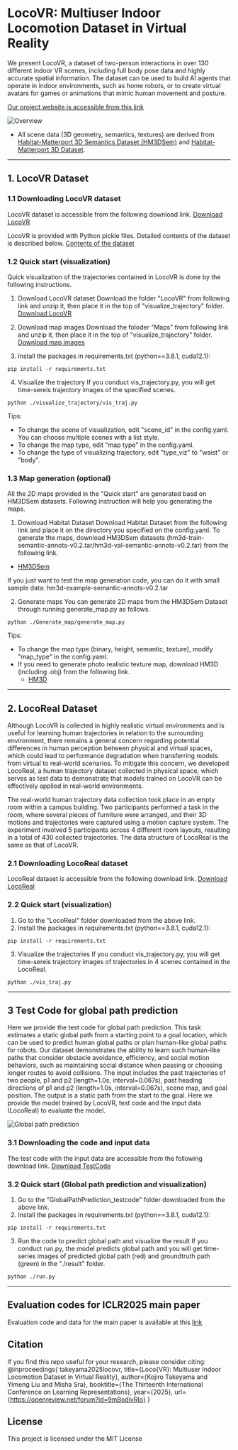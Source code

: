 # LocoVR: Multiuser Indoor Locomotion Dataset in Virtual Reality

We present LocoVR, a dataset of two-person interactions in over 130 different indoor VR scenes, including full body pose data and highly accurate spatial information. The dataset can be used to build AI agents that operate in indoor environments, such as home robots, or to create virtual avatars for games or animations that mimic human movement and posture. 

[Our project website is accessible from this link](https://sites.google.com/view/locovr?usp=sharing)

<!--
<center>
 <img src="./Overview.png" alt="Overview" width="600">
</center>
-->
![Overview](./Overview.png)
 - All scene data (3D geometry, semantics, textures) are derived from [Habitat-Matterport 3D Semantics Dataset (HM3DSem)](https://aihabitat.org/datasets/hm3d-semantics/) and [Habitat-Matterport 3D Dataset](https://aihabitat.org/datasets/hm3d/).

---

## 1. LocoVR Dataset
### 1.1 Downloading LocoVR dataset
LocoVR dataset is accessible from the following download link. 
[Download LocoVR](https://drive.google.com/drive/folders/1gE9P3MSJ6dbgpAt4YbEjZn-8cr4jtdVY?usp=drive_link)


LocoVR is provided with Python pickle files. Detailed contents of the dataset is described below.
[Contents of the dataset](./dataset_structure/README.md)

### 1.2 Quick start (visualization)
Quick visualization of the trajectories contained in LocoVR is done by the following instructions.

1. Download LocoVR dataset
   Download the folder "LocoVR" from following link and unzip it, then place it in the top of "visualize_trajectory" folder.
   [Download LocoVR](https://drive.google.com/drive/folders/1gE9P3MSJ6dbgpAt4YbEjZn-8cr4jtdVY?usp=drive_link)

3. Download map images
   Download the foloder "Maps" from following link and unzip it, then place it in the top of "visualize_trajectory" folder.
   [Download map images](https://drive.google.com/drive/folders/1bUT8aHKJmPwvhUFINHDCNmgfyR1vT33G?usp=sharing)
     
4. Install the packages in requirements.txt (python==3.8.1, cuda12.1):
```
pip install -r requirements.txt
```
4. Visualize the trajectory
   If you conduct vis_trajectory.py, you will get time-sereis trajectory images of the specified scenes.
```
python ./visualize_trajectory/vis_traj.py
```
Tips: 
- To change the scene of visualization, edit "scene_id" in the config.yaml. You can choose multiple scenes with a list style.
- To change the map type, edit "map type" in the config.yaml.
- To change the type of visualizing trajectory, edit "type_viz" to "waist" or "body".

### 1.3 Map generation (optional)
All the 2D maps provided in the "Quick start" are generated basd on HM3DSem datasets.
Following instruction will help you generating the maps.

1. Download Habitat Dataset
Download Habitat Dataset from the following link and place it on the directory you specified on the config.yaml.
To generate the maps, download HM3DSem datasets (hm3d-train-semantic-annots-v0.2.tar/hm3d-val-semantic-annots-v0.2.tar) from the following link.
- [HM3DSem](https://github.com/matterport/habitat-matterport-3dresearch/tree/main)

If you just want to test the map generation code, you can do it with small sample data: hm3d-example-semantic-annots-v0.2.tar

2. Generate maps
  You can generate 2D maps from the HM3DSem Dataset through running generate_map.py as follows.
```
python ./Generate_map/generate_map.py
```
Tips: 
- To change the map type (binary, height, semantic, texture), modify "map_type" in the config.yaml.
- If you need to generate photo realistic texture map, download HM3D (including .obj) from the following link.
  - [HM3D](https://matterport.com/partners/facebook)

---

## 2. LocoReal Dataset
Although LocoVR is collected in highly realistic virtual environments and is useful for learning human trajectories in relation to the surrounding environment, there remains a general concern regarding potential differences in human perception between physical and virtual spaces, which could lead to performance degradation when transferring models from virtual to real-world scenarios. To mitigate this concern, we developed LocoReal, a human trajectory dataset collected in physical space, which serves as test data to demonstrate that models trained on LocoVR can be effectively applied in real-world environments.

The real-world human trajectory data collection took place in an empty room within a campus building. Two participants performed a task in the room, where several pieces of furniture were arranged, and their 3D motions and trajectories were captured using a motion capture system. The experiment involved 5 participants across 4 different room layouts, resulting in a total of 430 collected trajectories. The data structure of LocoReal is the same as that of LocoVR.

### 2.1 Downloading LocoReal dataset
LocoReal dataset is accessible from the following download link. 
[Download LocoReal](https://drive.google.com/drive/folders/1C7VANAopABgg_NgfvWAryb5NmcBgawbL?usp=sharing)

### 2.2 Quick start (visualization)
1. Go to the "LocoReal" folder downloaded from the above link.
2. Install the packages in requirements.txt (python==3.8.1, cuda12.1):
```
pip install -r requirements.txt
```
3. Visualize the trajectories
   If you conduct vis_trajectory.py, you will get time-sereis trajectory images of trajectories in 4 scenes contained in the LocoReal.
```
python ./vis_traj.py
```

---

## 3 Test Code for global path prediction
Here we provide the test code for global path prediction. This task estimates a static global path from a starting point to a goal location, which can be used to predict human global paths or plan human-like global paths for robots. Our dataset demonstrates the ability to learn such human-like paths that consider obstacle avoidance, efficiency, and social motion behaviors, such as maintaining social distance when passing or choosing longer routes to avoid collisions. The input includes the past trajectories of two people, p1 and p2 (length=1.0s, interval=0.067s), past heading directions of p1 and p2 (length=1.0s, interval=0.067s), scene map, and goal position. The output is a static path from the start to the goal.
Here we provide the model trained by LocoVR, test code and the input data (LocoReal) to evaluate the model.

![Global path prediction](./GlobalPathPrediction.gif)

### 3.1 Downloading the code and input data
The test code with the input data are accessible from the following download link.
[Download TestCode](https://drive.google.com/drive/folders/10ILf7YTiznbzh5pc8CiHkP3Cvlz5Kt_0?usp=sharing)

### 3.2 Quick start (Global path prediction and visualization)
1. Go to the "GlobalPathPrediction_testcode" folder downloaded from the above link.
2. Install the packages in requirements.txt (python==3.8.1, cuda12.1):
```
pip install -r requirements.txt
```
3. Run the code to predict global path and visualize the result
   If you conduct run.py, the model predicts global path and you will get time-series images of predicted global path (red) and groundtruth path (green) in the "./result" folder.
```
python ./run.py
```

---

## Evaluation codes for ICLR2025 main paper
Evaluation code and data for the main paper is available at this [link](https://anonymous.4open.science/r/LocoVR_code_test-08E6/README.md)

## Citation
If you find this repo useful for your research, please consider citing:
@inproceedings{
takeyama2025locovr,
title={Loco{VR}: Multiuser Indoor Locomotion Dataset in Virtual Reality},
author={Kojiro Takeyama and Yimeng Liu and Misha Sra},
booktitle={The Thirteenth International Conference on Learning Representations},
year={2025},
url={https://openreview.net/forum?id=9mBodivRIo}
}

## License
This project is licensed under the MIT License

